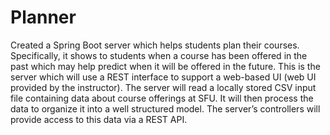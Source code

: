 # Planner
Created a Spring Boot server which helps students plan their courses. 
Specifically, it shows to students when a course has been offered in the past which may help predict when it will be offered in the future.
This is the server which will use a REST interface to support a web-based UI (web UI provided by the instructor).
The server will read a locally stored CSV input file containing data about course offerings at SFU. It
will then process the data to organize it into a well structured model. The server’s controllers will
provide access to this data via a REST API. 
